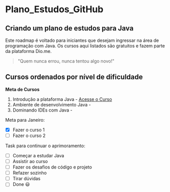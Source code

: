 # Plano_Estudos_GitHub

## Criando um plano de estudos para Java

Este roadmap é voltado para iniciantes que desejam ingressar na área de programação com Java. Os cursos aqui listados são gratuitos e fazem parte da plataforma Dio.me.

> "Quem nunca errou, nunca tentou algo novo!"

<!-- https://docs.github.com/pt/get-started/writing-on-github/getting-started-with-writing-and-formatting-on-github/basic-writing-and-formatting-syntax#quoting-code (esse código deixa o que está escrito escondido) --> 

[comment]: <igual a linha 9>

## Cursos ordenados por nível de dificuldade

__Meta de Cursos__

1. Introdução a plataforma Java - [Acesse o Curso](https://web.dio.me/course/introducao-ao-ecossistema-e-documentacao-java/learning/54e1ad91-8842-4065-bc89-37329f54f0cd)
2. Ambiente de desenvolvimento Java - 
3. Dominando IDEs com Java - 

Meta para Janeiro:
- [x] Fazer o curso 1
- [ ] Fazer o curso 2

Task para continuar o aprimoramento:
- [ ] Começar a estudar Java
- [ ] Assistir ao curso
- [ ] Fazer os desafios de código e projeto
- [ ] Refazer sozinho
- [ ] Tirar dúvidas
- [ ] Done 😃
